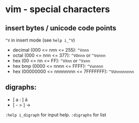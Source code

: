 # vim - special characters

## insert bytes / unicode code points

`^V` in insert mode (see `help i_^V`)

* decimal (000 <= nnn <= 255): `^Vnnn`
* octal (000 <= nnn <= 377): `^VOnnn` or `^Vonnn`
* hex (00 <= nn <= FF): `^VXnn` or `^Vxnn`
* hex bmp (0000 <= nnnn <= FFFF): `^Vunnnn`
* hex (00000000 <= nnnnnnnn <= 7FFFFFFF): `^VUnnnnnnnn`


## digraphs:

* [ <c-k> a : ] ä
* [ <c-k> - > ] →

`:help i_digraph` for input help.  `:digraphs` for list
